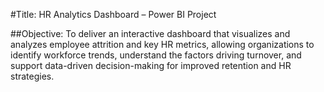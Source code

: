 #Title: HR Analytics Dashboard – Power BI Project

##Objective:
To deliver an interactive dashboard that visualizes and analyzes employee attrition and key HR metrics, allowing organizations to identify workforce trends, understand the factors driving turnover, and support data-driven decision-making for improved retention and HR strategies.
